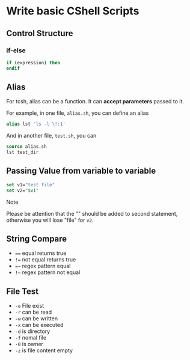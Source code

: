# Write basic CShell Scripts

## Control Structure
### if-else
```csh
if (expression) then
endif
```

## Alias
For tcsh, alias can be a function. It can **accept parameters** passed to it.

For example,
in one file, `alias.sh`, you can define an alias
```csh
alias lst 'ls -l \!:1'
```
And in another file, `test.sh`, you can 
```csh
source alias.sh
lst test_dir
```

## Passing Value from variable to variable
```csh
set v1="test file"
set v2="$v1"
```

> [!NOTE]
> Please be attention that the "" should be added to second statement, otherwise you will lose "file" for `v2`.

## String Compare
- `==` equal returns true
- `!=` not equal returns true
- `=~` regex pattern equal
- `!~` regex pattern not equal

## File Test
- `-e` File exist
- `-r` can be read
- `-w` can be written
- `-x` can be executed
- `-d` is directory
- `-f` nomal file
- `-0` is owner
- `-z` is file content empty

